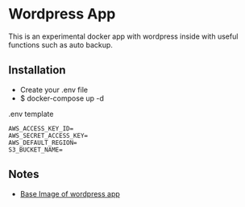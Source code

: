 # Wordpress App

This is an experimental docker app with wordpress inside with useful functions such as auto backup.

## Installation

- Create your .env file
- $ docker-compose up -d

.env template
```
AWS_ACCESS_KEY_ID=
AWS_SECRET_ACCESS_KEY=
AWS_DEFAULT_REGION=
S3_BUCKET_NAME=

```

## Notes

- [Base Image of wordpress app](https://github.com/eugeneware/docker-wordpress-nginx)

